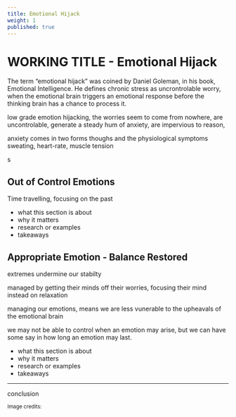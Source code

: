 ```yaml
---
title: Emotional Hijack
weight: 1
published: true
---
```


# WORKING TITLE - Emotional Hijack

The term “emotional hijack” was coined by Daniel Goleman, in his book, Emotional Intelligence. 
He defines chronic stress as uncrontrolable worry, when the emotional brain triggers an emotional response before the thinking brain has a chance to process it.

low grade emotion hijacking, the worries seem to come from nowhere, are uncontrolable, generate a steady hum of anxiety, are impervious to reason, 

anxiety comes in two forms thoughs and the physiological symptoms sweating, heart-rate, muscle tension

s


## Out of Control Emotions 

Time travelling, focusing on the past

- what this section is about
- why it matters
- research or examples
- takeaways


## Appropriate Emotion - Balance Restored

extremes undermine our stabilty

managed by getting their minds off their worries, focusing their mind instead on relaxation

managing our emotions, means we are less vunerable to the upheavals of the emotional brain

we may not be able to control when an emotion may arise, but we can have some say in how long an emotion  may last.

- what this section is about
- why it matters
- research or examples
- takeaways

***

conclusion

<small>Image credits:</small>
